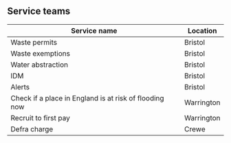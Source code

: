## Service teams

<table class="govuk-table">
  <thead class="govuk-table__head">
    <tr class="govuk-table__row">
      <th class="govuk-table__header" scope="col">Service name</th>
      <th class="govuk-table__header" scope="col">Location</th>
    </tr>
  </thead>
  <tbody class="govuk-table__body">
    <tr class="govuk-table__row">
      <td class="govuk-table__header" scope="row">Waste permits</td>
      <td class="govuk-table__cell">Bristol</td>
    </tr>
    <tr class="govuk-table__row">
      <td class="govuk-table__header" scope="row">Waste exemptions</td>
      <td class="govuk-table__cell">Bristol</td>
    </tr>
    <tr class="govuk-table__row">
      <td class="govuk-table__header" scope="row">Water abstraction</td>
      <td class="govuk-table__cell">Bristol</td>
    </tr>
    <tr class="govuk-table__row">
      <td class="govuk-table__header" scope="row">IDM</td>
      <td class="govuk-table__cell">Bristol</td>
    </tr>
    <tr class="govuk-table__row">
      <td class="govuk-table__header" scope="row">Alerts</td>
      <td class="govuk-table__cell">Bristol</td>
    </tr>
    <tr class="govuk-table__row">
      <td class="govuk-table__header" scope="row">Check if a place in England is at risk of flooding now</td>
      <td class="govuk-table__cell">Warrington</td>
    </tr>
    <tr class="govuk-table__row">
      <td class="govuk-table__header" scope="row">Recruit to first pay</td>
      <td class="govuk-table__cell">Warrington</td>
    </tr>
    <tr class="govuk-table__row">
      <td class="govuk-table__header" scope="row">Defra charge</td>
      <td class="govuk-table__cell">Crewe</td>
    </tr>
  </tbody>
</table>
